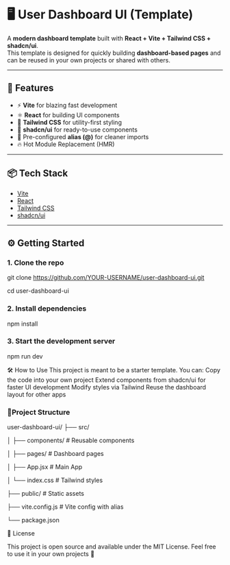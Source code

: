 # 🖥️ User Dashboard UI (Template)

A **modern dashboard template** built with **React + Vite + Tailwind CSS + shadcn/ui**.  
This template is designed for quickly building **dashboard-based pages** and can be reused in your own projects or shared with others.  

---

## 🚀 Features
- ⚡ **Vite** for blazing fast development  
- ⚛️ **React** for building UI components  
- 🎨 **Tailwind CSS** for utility-first styling  
- 🧩 **shadcn/ui** for ready-to-use components  
- 📂 Pre-configured **alias (@)** for cleaner imports  
- 🔥 Hot Module Replacement (HMR)  

---

## 📦 Tech Stack
- [Vite](https://vitejs.dev/)  
- [React](https://react.dev/)  
- [Tailwind CSS](https://tailwindcss.com/)  
- [shadcn/ui](https://ui.shadcn.com/)  

---

## ⚙️ Getting Started

### 1. Clone the repo
git clone https://github.com/YOUR-USERNAME/user-dashboard-ui.git

cd user-dashboard-ui
### 2. Install dependencies
npm install
### 3. Start the development server
npm run dev

🛠️ How to Use
This project is meant to be a starter template. You can:
Copy the code into your own project
Extend components from shadcn/ui for faster UI development
Modify styles via Tailwind
Reuse the dashboard layout for other apps


### 📂Project Structure

user-dashboard-ui/
├── src/

│   ├── components/   # Reusable components

│   ├── pages/        # Dashboard pages

│   ├── App.jsx       # Main App

│   └── index.css     # Tailwind styles

├── public/           # Static assets

├── vite.config.js    # Vite config with alias

└── package.json

📜 License

This project is open source and available under the MIT License.
Feel free to use it in your own projects 🚀
